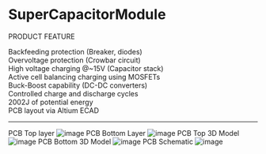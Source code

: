 # SuperCapacitorModule

PRODUCT FEATURE<br>

Backfeeding protection (Breaker, diodes)<br>
Overvoltage protection (Crowbar circuit)<br>
High voltage charging @~15V (Capacitor stack)<br>
Active cell balancing charging using MOSFETs<br>
Buck-Boost capability (DC-DC converters)<br>
Controlled charge and discharge cycles<br>
2002J of potential energy<br>
PCB layout via Altium ECAD<br>

----------------------------------------------------------------------------------------------------------------------------

PCB Top layer
![image](https://user-images.githubusercontent.com/128961461/233820372-0ca23342-6b0a-4872-86c3-4343f8131f75.png)
PCB Bottom Layer
![image](https://user-images.githubusercontent.com/128961461/233820380-72af80f9-a4b3-40d3-9994-e9284fa480d5.png)
PCB Top 3D Model
![image](https://user-images.githubusercontent.com/128961461/233820430-cbbcce8d-834b-4bf3-86d9-546e3c6c2940.png)
PCB Bottom 3D Model
![image](https://user-images.githubusercontent.com/128961461/233820490-9b9225b3-bf25-4b77-aa25-5c21956c0380.png)
PCB Schematic
![image](https://user-images.githubusercontent.com/128961461/233820252-70ca1fc1-2e23-4b81-a1ba-4d140331adfa.png)




